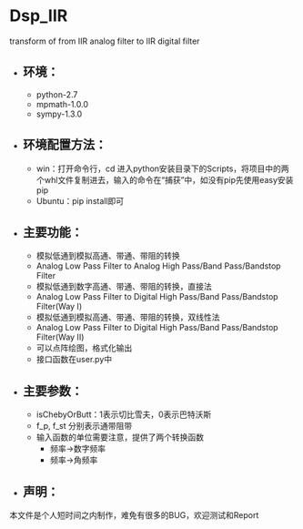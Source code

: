 # Dsp_IIR
transform of from IIR analog filter  to IIR digital filter

- ## 环境：
  - python-2.7
  - mpmath-1.0.0
  - sympy-1.3.0
- ## 环境配置方法：
  - win：打开命令行，cd 进入python安装目录下的Scripts，将项目中的两个whl文件复制进去，输入的命令在“捕获”中，如没有pip先使用easy安装pip
  - Ubuntu：pip install即可
- ## 主要功能：
  - 模拟低通到模拟高通、带通、带阻的转换
  - Analog Low Pass Filter to Analog High Pass/Band Pass/Bandstop Filter
  - 模拟低通到数字高通、带通、带阻的转换，直接法
  - Analog Low Pass Filter to Digital High Pass/Band Pass/Bandstop Filter(Way I)
  - 模拟低通到模拟高通、带通、带阻的转换，双线性法
  - Analog Low Pass Filter to Digital High Pass/Band Pass/Bandstop Filter(Way II)
  - 可以点阵绘图，格式化输出
  - 接口函数在user.py中
- ## 主要参数：
  - isChebyOrButt：1表示切比雪夫，0表示巴特沃斯
  - f_p, f_st 分别表示通带阻带
  - 输入函数的单位需要注意，提供了两个转换函数
    - 频率->数字频率
    - 频率->角频率
- ## 声明：
 本文件是个人短时间之内制作，难免有很多的BUG，欢迎测试和Report
